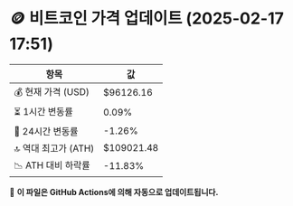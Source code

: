 # 🪙 비트코인 가격 업데이트 (2025-02-17 17:51)

| 항목                | 값 |
|--------------------|----------------|
| 💰 현재 가격 (USD) | $96126.16 |
| ⏳ 1시간 변동률    | 0.09% |
| 📆 24시간 변동률   | -1.26% |
| 🔝 역대 최고가 (ATH) | $109021.48 |
| 📉 ATH 대비 하락률 | -11.83% |

🔄 **이 파일은 GitHub Actions에 의해 자동으로 업데이트됩니다.**
